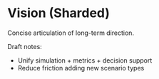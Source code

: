 # Vision (Sharded)
Concise articulation of long-term direction.

Draft notes:
- Unify simulation + metrics + decision support
- Reduce friction adding new scenario types
